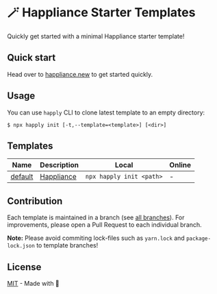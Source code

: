 # 🪄 Happliance Starter Templates

Quickly get started with a minimal Happliance starter template!

## Quick start

Head over to [happliance.new](https://happliance.new) to get started quickly.

## Usage

You can use `happly` CLI to clone latest template to an empty directory:

```sh-session
$ npx happly init [-t,--template=<template>] [<dir>]
```

## Templates

Name | Description | Local     | Online |
-----|-------------|-----------|--------|
[default](https://github.com/happliance/boilerplate/tree/default) | [Happliance](https://github.com/happliance/happliance) | `npx happly init <path>` | - |

## Contribution

Each template is maintained in a branch (see [all branches](https://github.com/happliance/starter/branches)).
For improvements, please open a Pull Request to each individual branch.

**Note:** Please avoid commiting lock-files such as `yarn.lock` and `package-lock.json` to template branches!

## License

[MIT](./LICENSE) - Made with 💚